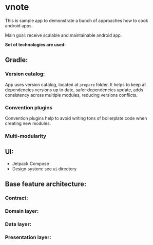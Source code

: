 # vnote

This is sample app to demonstrate a bunch of approaches how to cook android apps.

Main goal: receive scalable and maintainable android app.

**Set of technologies are used:**

## Gradle:

### Version catalog:

App uses version catalog, located at `prepare` folder.
It helps to keep all dependencies versions up to date, safer dependencies update, adds consistency across multiple modules, reducing versions conflicts.

### Convention plugins

Convention plugins help to avoid writing tons of boilerplate code when creating new modules.

### Multi-modularity

## UI:
- Jetpack Compose
- Design system: see `ui` directory

## Base feature architecture:

### Contract:

### Domain layer:

### Data layer:

### Presentation layer:
